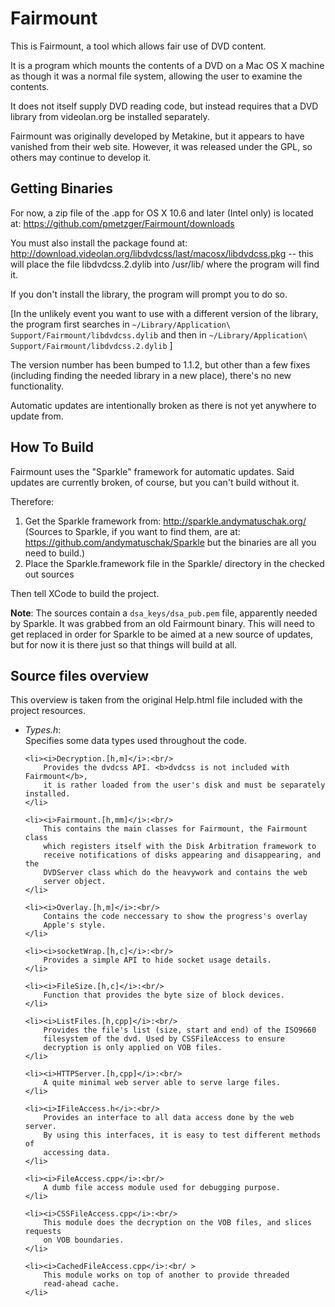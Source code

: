# Fairmount

This is Fairmount, a tool which allows fair use of DVD content.

It is a program which mounts the contents of a DVD on a Mac OS X
machine as though it was a normal file system, allowing the user to
examine the contents.

It does not itself supply DVD reading code, but instead requires
that a DVD library from videolan.org be installed separately.

Fairmount was originally developed by Metakine, but it appears to have
vanished from their web site. However, it was released under the GPL,
so others may continue to develop it.

## Getting Binaries

For now, a zip file of the .app for OS X 10.6 and later (Intel only)
is located at: <https://github.com/pmetzger/Fairmount/downloads>

You must also install the package found at:
<http://download.videolan.org/libdvdcss/last/macosx/libdvdcss.pkg> --
this will place the file libdvdcss.2.dylib into /usr/lib/ where the
program will find it.

If you don't install the library, the program will prompt you to do so.

\[In the unlikely event you want to use with a different version
of the library, the program first searches in
`~/Library/Application\ Support/Fairmount/libdvdcss.dylib` and then in
`~/Library/Application\ Support/Fairmount/libdvdcss.2.dylib` \]

The version number has been bumped to 1.1.2, but other than a few
fixes (including finding the needed library in a new place), there's
no new functionality.

Automatic updates are intentionally broken as there is not yet
anywhere to update from.

## How To Build

Fairmount uses the "Sparkle" framework for automatic updates. Said
updates are currently broken, of course, but you can't build without
it.

Therefore:

1. Get the Sparkle framework from: <http://sparkle.andymatuschak.org/>
   (Sources to Sparkle, if you want to find them, are at:
   <https://github.com/andymatuschak/Sparkle> but the binaries are all
   you need to build.)
2. Place the Sparkle.framework file in the Sparkle/ directory in the
   checked out sources

Then tell XCode to build the project.

**Note**: The sources contain a `dsa_keys/dsa_pub.pem` file,
apparently needed by Sparkle. It was grabbed from an old Fairmount
binary. This will need to get replaced in order for Sparkle to be
aimed at a new source of updates, but for now it is there just so that
things will build at all.

## Source files overview

This overview is taken from the original Help.html file included with
the project resources.

<ul>
    <li><i>Types.h</i>:<br/>
        Specifies some data types used throughout the code.
    </li>

    <li><i>Decryption.[h,m]</i>:<br/>
        Provides the dvdcss API. <b>dvdcss is not included with Fairmount</b>,
        it is rather loaded from the user's disk and must be separately installed.
    </li>

    <li><i>Fairmount.[h,mm]</i>:<br/>
        This contains the main classes for Fairmount, the Fairmount class
        which registers itself with the Disk Arbitration framework to
        receive notifications of disks appearing and disappearing, and the
        DVDServer class which do the heavywork and contains the web
        server object.
    </li>

    <li><i>Overlay.[h,m]</i>:<br/>
        Contains the code neccessary to show the progress's overlay
        Apple's style.
    </li>

    <li><i>socketWrap.[h,c]</i>:<br/>
        Provides a simple API to hide socket usage details.
    </li>

    <li><i>FileSize.[h,c]</i>:<br/>
        Function that provides the byte size of block devices.
    </li>

    <li><i>ListFiles.[h,cpp]</i>:<br/>
        Provides the file's list (size, start and end) of the ISO9660
        filesystem of the dvd. Used by CSSFileAccess to ensure
        decryption is only applied on VOB files.
    </li>

    <li><i>HTTPServer.[h,cpp]</i>:<br/>
        A quite minimal web server able to serve large files.
    </li>

    <li><i>IFileAccess.h</i>:<br/>
        Provides an interface to all data access done by the web server.
        By using this interfaces, it is easy to test different methods of
        accessing data.
    </li>

    <li><i>FileAccess.cpp</i>:<br/>
        A dumb file access module used for debugging purpose.
    </li>

    <li><i>CSSFileAccess.cpp</i>:<br/>
        This module does the decryption on the VOB files, and slices requests
        on VOB boundaries.
    </li>

    <li><i>CachedFileAccess.cpp</i>:<br/ >
        This module works on top of another to provide threaded
        read-ahead cache.
    </li>
</ul>
